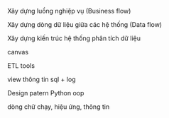 Xây dựng luồng nghiệp vụ (Business flow)

Xây dựng dòng dữ liệu giữa các hệ thống (Data flow)

Xây dựng kiến trúc hệ thống phân tích dữ liệu

canvas

ETL tools

view thông tin sql + log

Design patern Python oop

dòng chữ chạy, hiệu ứng, thông tin
